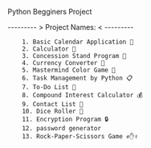 Python Begginers Project 


--------- > Project Names: < ---------

        1. Basic Calendar Application 📅  
        2. Calculator 🧮  
        3. Concession Stand Program 🍿  
        4. Currency Converter 💱  
        5. Mastermind Color Game 🎨  
        6. Task Management by Python 📋  
        7. To-Do List 📝  
        8. Compound Interest Calculator 💰  
        9. Contact List 📇  
        10. Dice Roller 🎲  
        11. Encryption Program 🔒  
        12. password generator
        13. Rock-Paper-Scissors Game ✊✋✌️  
